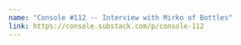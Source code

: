 ```yaml
---
name: "Console #112 -- Interview with Mirko of Bottles"
link: https://console.substack.com/p/console-112
---
```

